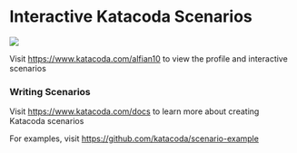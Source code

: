 # Interactive Katacoda Scenarios

[![](http://shields.katacoda.com/katacoda/alfian10/count.svg)](https://www.katacoda.com/alfian10 "Get your profile on Katacoda.com")

Visit https://www.katacoda.com/alfian10 to view the profile and interactive scenarios

### Writing Scenarios
Visit https://www.katacoda.com/docs to learn more about creating Katacoda scenarios

For examples, visit https://github.com/katacoda/scenario-example
